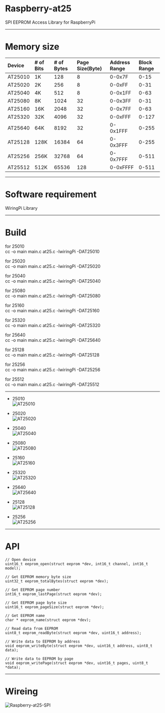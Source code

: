 # Raspberry-at25

SPI EEPROM Access Library for RaspberryPi

---

# Memory size

|Device|# of Bits|# of Bytes|Page Size(Byte)|Address Range|Block Range|
|:---|:---|:---|:---|:---|:---|
|AT25010|1K|128|8|0-0x7F|0-15|
|AT25020|2K|256|8|0-0xFF|0-31|
|AT25040|4K|512|8|0-0x1FF|0-63|
|AT25080|8K|1024|32|0-0x3FF|0-31|
|AT25160|16K|2048|32|0-0x7FF|0-63|
|AT25320|32K|4096|32|0-0xFFF|0-127|
|AT25640|64K|8192|32|0-0x1FFF|0-255|
|AT25128|128K|16384|64|0-0x3FFF|0-255|
|AT25256|256K|32768|64|0-0x7FFF|0-511|
|AT25512|512K|65536|128|0-0xFFFF|0-511|

---

# Software requirement

WiringPi Library   

---

# Build

for 25010   
cc -o main main.c at25.c -lwiringPi -DAT25010

for 25020   
cc -o main main.c at25.c -lwiringPi -DAT25020

for 25040   
cc -o main main.c at25.c -lwiringPi -DAT25040

for 25080   
cc -o main main.c at25.c -lwiringPi -DAT25080

for 25160   
cc -o main main.c at25.c -lwiringPi -DAT25160

for 25320   
cc -o main main.c at25.c -lwiringPi -DAT25320

for 25640   
cc -o main main.c at25.c -lwiringPi -DAT25640

for 25128   
cc -o main main.c at25.c -lwiringPi -DAT25128

for 25256   
cc -o main main.c at25.c -lwiringPi -DAT25256

for 25512   
cc -o main main.c at25.c -lwiringPi -DAT25512

---

- 25010   
![AT25010](https://user-images.githubusercontent.com/6020549/83345860-a0e17f80-a352-11ea-9515-fe1706c5eafa.jpg)

- 25020   
![AT25020](https://user-images.githubusercontent.com/6020549/83345862-ae970500-a352-11ea-8172-4bde0962ffb7.jpg)

- 25040   
![AT25040](https://user-images.githubusercontent.com/6020549/83346120-bd7eb700-a354-11ea-912b-c2228e29714c.jpg)

- 25080   
![AT25080](https://user-images.githubusercontent.com/6020549/83345864-b060c880-a352-11ea-998a-67d2a7bd0e27.jpg)

- 25160   
![AT25160](https://user-images.githubusercontent.com/6020549/83345868-b22a8c00-a352-11ea-8293-e8196d1663c4.jpg)

- 25320   
![AT25320](https://user-images.githubusercontent.com/6020549/83345873-b48ce600-a352-11ea-85ea-787d8d4b70e1.jpg)

- 25640   
![AT25640](https://user-images.githubusercontent.com/6020549/83345861-ad65d800-a352-11ea-90c5-0e6697cebd65.jpg)

- 25128   
![AT25128](https://user-images.githubusercontent.com/6020549/83345867-b191f580-a352-11ea-8e53-0bab88ba3a4b.jpg)

- 25256   
![AT25256](https://user-images.githubusercontent.com/6020549/83345871-b35bb900-a352-11ea-8b56-d8b23075ac2f.jpg)

---

# API

```
// Open device
uint16_t eeprom_open(struct eeprom *dev, int16_t channel, int16_t model);

// Get EEPROM memory byte size
uint32_t eeprom_totalBytes(struct eeprom *dev);

// Get EEPROM page number
int16_t eeprom_lastPage(struct eeprom *dev);

// Get EEPROM page byte size
uint16_t eeprom_pageSize(struct eeprom *dev);

// Get EEPROM name
char * eeprom_name(struct eeprom *dev);

// Read data from EEPROM
uint8_t eeprom_readByte(struct eeprom *dev, uint16_t address);

// Write data to EEPROM by address
void eeprom_writeByte(struct eeprom *dev, uint16_t address, uint8_t data);

// Write data to EEPROM by page
void eeprom_writePage(struct eeprom *dev, uint16_t pages, uint8_t *data);
```

---

# Wireing

![Raspberry-at25-SPI](https://user-images.githubusercontent.com/6020549/83345856-91623680-a352-11ea-9394-543a0cb01847.jpg)


